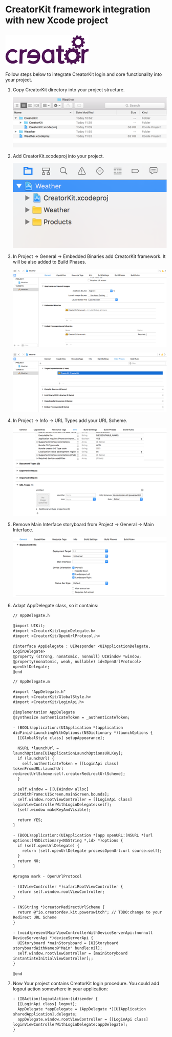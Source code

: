 # CreatorKit framework integration with new Xcode project 
![](./creator_logo.png)
---
Follow steps below to integrate CreatorKit login and core functionality into your project.


1. Copy CreatorKit directory into your project structure.

    ![](./CreatorKit_P1_files_structure.png)
2. Add CreatorKit.xcodeproj into your project.

    ![](./CreatorKit_P2_project_structure.png)
3. In Project -> General -> Embedded Binaries add CreatorKit framework. It will be also added to Build Phases.

    ![](./CreatorKit_P3_1_add_framework.png) 

    ![](./CreatorKit_P3_2_add_framework.png)
4. In Project -> Info -> URL Types add your URL Scheme.

    ![](./CreatorKit_P4_url_scheme.png)
5. Remove Main Interface storyboard from Project -> General -> Main Interface.

    ![](./CreatorKit_P5_remove_main_interface_storyboard.png)
6. Adapt AppDelegate class, so it contains:

    ```objc
    // AppDelegate.h

    @import UIKit;
    #import <CreatorKit/LoginDelegate.h>
    #import <CreatorKit/OpenUrlProtocol.h>

    @interface AppDelegate : UIResponder <UIApplicationDelegate, LoginDelegate>
    @property (strong, nonatomic, nonnull) UIWindow *window;
    @property(nonatomic, weak, nullable) id<OpenUrlProtocol> openUrlDelegate;
    @end
    ```

    ```objc
    // AppDelegate.m

    #import "AppDelegate.h"
    #import <CreatorKit/GlobalStyle.h>
    #import <CreatorKit/LoginApi.h>

    @implementation AppDelegate
    @synthesize authenticateToken = _authenticateToken;

    - (BOOL)application:(UIApplication *)application didFinishLaunchingWithOptions:(NSDictionary *)launchOptions {
      [[GlobalStyle class] setupAppearance];

      NSURL *launchUrl = launchOptions[UIApplicationLaunchOptionsURLKey];
      if (launchUrl) {
        self.authenticateToken = [[LoginApi class] tokenFromURL:launchUrl redirectUrlScheme:self.creatorRedirectUrlScheme];
      }

      self.window = [[UIWindow alloc] initWithFrame:UIScreen.mainScreen.bounds];
      self.window.rootViewController = [[LoginApi class] loginViewControllerWithLoginDelegate:self];
      [self.window makeKeyAndVisible];

      return YES;
    }

    - (BOOL)application:(UIApplication *)app openURL:(NSURL *)url options:(NSDictionary<NSString *,id> *)options {
      if (self.openUrlDelegate) {
        return [self.openUrlDelegate processOpenUrl:url source:self];
      }
      return NO;
    }

    #pragma mark - OpenUrlProtocol

    - (UIViewController *)safariRootViewController {
      return self.window.rootViewController;
    }

    - (NSString *)creatorRedirectUrlScheme {
      return @"io.creatordev.kit.powerswitch"; // TODO:change to your Redirect URL Scheme
    }

    - (void)presentMainViewControllerWithDeviceServerApi:(nonnull DeviceServerApi *)deviceServerApi {
      UIStoryboard *mainStoryboard = [UIStoryboard storyboardWithName:@"Main" bundle:nil];
      self.window.rootViewController = [mainStoryboard instantiateInitialViewController];;
    }

    @end
    ```

7. Now Your project contains CreatorKit login procedure. You could add logout action somewhere in your application:

    ```objc
    - (IBAction)logoutAction:(id)sender {
      [[LoginApi class] logout];
      AppDelegate *appDelegate = (AppDelegate *)[UIApplication sharedApplication].delegate;
      appDelegate.window.rootViewController = [[LoginApi class] loginViewControllerWithLoginDelegate:appDelegate];
    }
    ```
